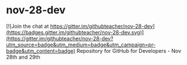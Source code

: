 # nov-28-dev

[![Join the chat at https://gitter.im/githubteacher/nov-28-dev](https://badges.gitter.im/githubteacher/nov-28-dev.svg)](https://gitter.im/githubteacher/nov-28-dev?utm_source=badge&utm_medium=badge&utm_campaign=pr-badge&utm_content=badge)
Repository for GitHub for Developers - Nov 28th and 29th
